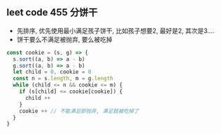 ## leet code 455 分饼干


- 先排序, 优先使用最小满足孩子饼干, 比如孩子想要2, 最好是2, 其次是3....
- 饼干要么不满足被抛弃, 要么被吃掉
```js
const cookie = (s, g) => {
  s.sort((a, b) => a - b)
  g.sort((a, b) => a - b)
  let child = 0, cookie = 0
  const n = s.length, m = g.length
  while (child <= n && cookie <= m) {
    if (s[child] <= cookie[cookie]) {
      child ++
    }
    cookie ++ // 不能满足即抛弃, 满足就被吃掉了
  }
}
```